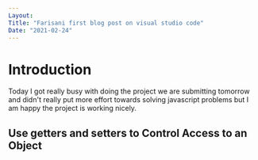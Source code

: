 ```yaml
---
Layout:
Title: "Farisani first blog post on visual studio code"
Date: "2021-02-24"
---
```


# Introduction
Today I got really busy with doing the project we are submitting tomorrow and didn't really put more effort towards solving javascript problems but I am happy the project is working nicely.

## Use getters and setters to Control Access to an Object